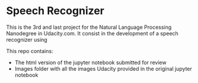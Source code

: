 # Speech Recognizer

This is the 3rd and last project for the Natural Language Processing Nanodegree in Udacity.com.
It consist in the development of a speech recognizer using 

This repo contains:
* The html version of the jupyter notebook submitted for review
* Images folder with all the images Udacity provided in the original jupyter notebook
